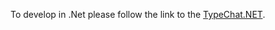 To develop in .Net please follow the link to the [TypeChat.NET](https://github.com/microsoft/TypeChat.net).
